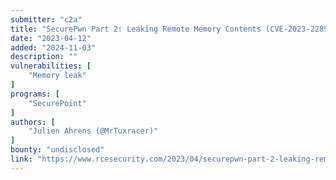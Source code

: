 ```yaml
---
submitter: "c2a"
title: "SecurePwn Part 2: Leaking Remote Memory Contents (CVE-2023-22897)"
date: "2023-04-12"
added: "2024-11-03"
description: ""
vulnerabilities: [
    "Memory leak"
]
programs: [
    "SecurePoint"
]
authors: [
    "Julien Ahrens (@MrTuxracer)"
]
bounty: "undisclosed"
link: "https://www.rcesecurity.com/2023/04/securepwn-part-2-leaking-remote-memory-contents-cve-2023-22897/"
---
```




